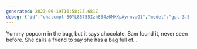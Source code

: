 ```yaml
---
generated: 2023-09-19T16:58:15.681Z
debug: {"id":"chatcmpl-80YL85755Izh834z6MXXpAyrmvuG1","model":"gpt-3.5-turbo-0613","finish":"stop"}
---
```


Yummy popcorn in the bag, but it says chocolate. Sam found it, never seen before. She calls a friend to say she has a bag full of...